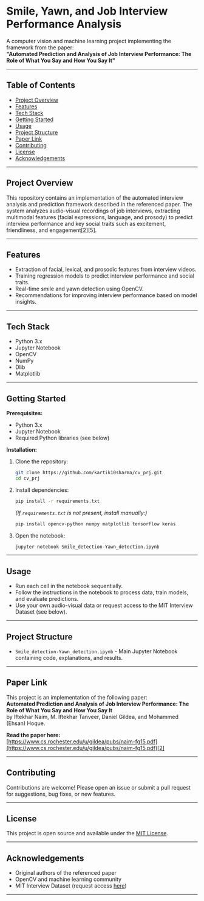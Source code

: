 # Smile, Yawn, and Job Interview Performance Analysis

A computer vision and machine learning project implementing the framework from the paper:  
**"Automated Prediction and Analysis of Job Interview Performance: The Role of What You Say and How You Say It"**  

---

## Table of Contents

- [Project Overview](#project-overview)
- [Features](#features)
- [Tech Stack](#tech-stack)
- [Getting Started](#getting-started)
- [Usage](#usage)
- [Project Structure](#project-structure)
- [Paper Link](#paper-link)
- [Contributing](#contributing)
- [License](#license)
- [Acknowledgements](#acknowledgements)

---

## Project Overview

This repository contains an implementation of the automated interview analysis and prediction framework described in the referenced paper. The system analyzes audio-visual recordings of job interviews, extracting multimodal features (facial expressions, language, and prosody) to predict interview performance and key social traits such as excitement, friendliness, and engagement[2][5].

---

## Features

- Extraction of facial, lexical, and prosodic features from interview videos.
- Training regression models to predict interview performance and social traits.
- Real-time smile and yawn detection using OpenCV.
- Recommendations for improving interview performance based on model insights.

---

## Tech Stack

- Python 3.x
- Jupyter Notebook
- OpenCV
- NumPy
- Dlib
- Matplotlib

---

## Getting Started

**Prerequisites:**

- Python 3.x
- Jupyter Notebook
- Required Python libraries (see below)

**Installation:**

1. Clone the repository:

   ```bash
   git clone https://github.com/kartik10sharma/cv_prj.git
   cd cv_prj
   ```

2. Install dependencies:

   ```bash
   pip install -r requirements.txt
   ```

   *(If `requirements.txt` is not present, install manually:)*

   ```bash
   pip install opencv-python numpy matplotlib tensorflow keras
   ```

3. Open the notebook:

   ```bash
   jupyter notebook Smile_detection-Yawn_detection.ipynb
   ```

---

## Usage

- Run each cell in the notebook sequentially.
- Follow the instructions in the notebook to process data, train models, and evaluate predictions.
- Use your own audio-visual data or request access to the MIT Interview Dataset (see below).

---

## Project Structure

- `Smile_detection-Yawn_detection.ipynb` - Main Jupyter Notebook containing code, explanations, and results.


---

## Paper Link

This project is an implementation of the following paper:  
**Automated Prediction and Analysis of Job Interview Performance: The Role of What You Say and How You Say It**  
by Iftekhar Naim, M. Iftekhar Tanveer, Daniel Gildea, and Mohammed (Ehsan) Hoque.

**Read the paper here:**  
[https://www.cs.rochester.edu/u/gildea/pubs/naim-fg15.pdf](https://www.cs.rochester.edu/u/gildea/pubs/naim-fg15.pdf)[2]

---

## Contributing

Contributions are welcome! Please open an issue or submit a pull request for suggestions, bug fixes, or new features.

---

## License

This project is open source and available under the [MIT License](LICENSE).

---

## Acknowledgements

- Original authors of the referenced paper
- OpenCV and machine learning community
- MIT Interview Dataset (request access [here](https://goo.gl/forms/xF4DEsg9RIsto6nu1))

---

